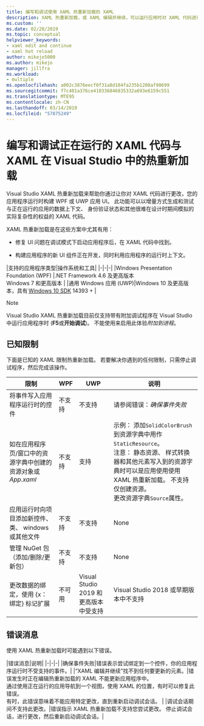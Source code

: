 ```yaml
---
title: 编写和调试使用 XAML 热重新加载的 XAML
description: XAML 热重新加载，或 XAML 编辑并继续，可以运行应用时对 XAML 代码进行更改
ms.custom: ''
ms.date: 02/28/2019
ms.topic: conceptual
helpviewer_keywords:
- xaml edit and continue
- xaml hot reload
author: mikejo5000
ms.author: mikejo
manager: jillfra
ms.workload:
- multiple
ms.openlocfilehash: a002c3876eecf0f31a8d104fa235b1208af90699
ms.sourcegitcommit: f7c401a376ce410336846835332a693e6159c551
ms.translationtype: MTE95
ms.contentlocale: zh-CN
ms.lasthandoff: 03/14/2019
ms.locfileid: "57875249"
---
```

# <a name="write-and-debug-running-xaml-code-with-xaml-hot-reload-in-visual-studio"></a>编写和调试正在运行的 XAML 代码与 XAML 在 Visual Studio 中的热重新加载

Visual Studio XAML 热重新加载来帮助你通过让你对 XAML 代码进行更改，您的应用程序运行时构建 WPF 或 UWP 应用 UI。 此功能可以以增量方式生成和测试与正在运行的应用的数据上下文、 身份验证状态和其他很难在设计时期间模拟的实际复杂性的权益的 XAML 代码。

XAML 热重新加载是在这些方案中尤其有用：

* 修复 UI 问题在调试模式下启动应用程序后，在 XAML 代码中找到。

* 构建应用程序的新 UI 组件正在开发，同时利用应用程序的运行时上下文。

|支持的应用程序类型|操作系统和工具|
|-|-|-|
|Windows Presentation Foundation (WPF) |.NET Framework 4.6 及更高版本</br>Windows 7 和更高版本 |
|通用 Windows 应用 (UWP)|Windows 10 及更高版本，具有 [Windows 10 SDK](https://developer.microsoft.com/windows/downloads/windows-10-sdk) 14393 + |

> [!NOTE]
> Visual Studio XAML 热重新加载目前仅支持带有附加调试程序在 Visual Studio 中运行应用程序时 (**F5**或**开始调试**)。 不能使用来启用此体验*附加到进程*。

## <a name="known-limitations"></a>已知限制

下面是已知的 XAML 限制热重新加载。 若要解决你遇到的任何限制，只需停止调试程序，然后完成该操作。

|限制|WPF|UWP|说明|
|-|-|-|-|
|将事件写入应用程序运行时的控件|不支持|不支持|请参阅错误：*确保事件失败*|
|如在应用程序页/窗口中的资源字典中创建的资源对象或*App.xaml*|不支持|支持|示例： 添加```SolidColorBrush```到资源字典中用作```StaticResource```。</br>注意： 静态资源、 样式转换器和其他元素写入到的资源字典时可以是应用使用使用 XAML 热重新加载。 不支持仅创建资源。</br> 更改资源字典```Source```属性。| 
|应用运行时向项目添加新控件、 类、 windows 或其他文件|不支持|不支持|None|
|管理 NuGet 包 （添加/删除/更新包）|不支持|不支持|None|
|更改数据的绑定，使用 {x： 绑定} 标记扩展|不可用|Visual Studio 2019 和更高版本中受支持|Visual Studio 2018 或早期版本中不支持|

## <a name="error-messages"></a>错误消息

使用 XAML 热重新加载时可能遇到以下错误。

|错误消息|说明|
|-|-|-|
|确保事件失败|错误表示尝试绑定到一个控件，你的应用程序运行时不受支持的事件。|
|“XAML 编辑并继续”找不到任何要更新的元素。|错误发生时正在编辑热重新加载的 XAML 不能更新应用程序中。</br> 通过使用正在运行的应用导航到一个视图，使用 XAML 的位置，有时可以修复此错误。</br> 有时，此错误意味着不能应用特定更改，直到重新启动调试会话。 |
|调试会话期间不支持此更改。|错误指示 XAML 热重新加载不支持您尝试更改。 停止调试会话，进行更改，然后重新启动调试会话。|
